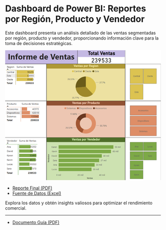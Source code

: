 # Dashboard de Power BI: Reportes por Región, Producto y Vendedor  

Este dashboard presenta un análisis detallado de las ventas segmentadas por región, producto y vendedor, proporcionando información clave para la toma de decisiones estratégicas.  

![Dashboard Referencial](imagenes\dashboard.png)  

 
- [Reporte Final (PDF)](Reporte_Region-Producto-Vendedor.pdf)  
- [Fuente de Datos (Excel)](Ventas.csv)  

Explora los datos y obtén insights valiosos para optimizar el rendimiento comercial.  

---
- [Documento Guía (PDF)](guia-semana-01-02.pdf) 

